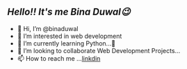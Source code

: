  ## _**Hello!! It's me Bina Duwal😉**_

- 👋 Hi, I’m @binaduwal
- 👀 I’m interested in web development
- 🌱 I’m currently learning Python...🐍
- 💞️ I’m looking to collaborate Web Development Projects...
- 📫 How to reach me ...[linkdin](https://www.linkedin.com/in/bina-duwal-9b2682235/)

<!---
binaduwal/binaduwal is a ✨ special ✨ repository because its `README.md` (this file) appears on your GitHub profile.
You can click the Preview link to take a look at your changes.
--->
